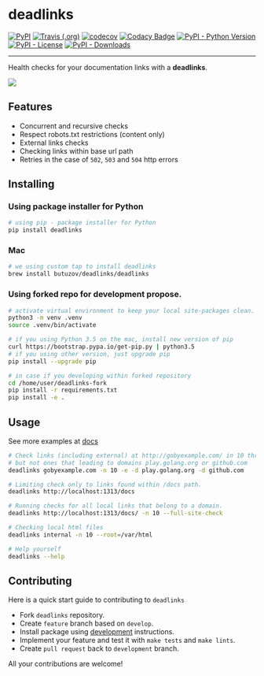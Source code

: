 # deadlinks

[![PyPI](https://img.shields.io/pypi/v/deadlinks)](https://pypi.org/project/deadlinks/)
[![Travis (.org)](https://img.shields.io/travis/butuzov/deadlinks/develop)](https://travis-ci.org/butuzov/deadlinks)
[![codecov](https://codecov.io/gh/butuzov/deadlinks/branch/develop/graph/badge.svg)](https://codecov.io/gh/butuzov/deadlinks)
[![Codacy Badge](https://api.codacy.com/project/badge/Grade/cff8901ed5974425a61dff833f8f81b8)](https://codacy.com/manual/butuzov/deadlinks)
[![PyPI - Python Version](https://img.shields.io/pypi/pyversions/deadlinks)](https://pypi.org/project/deadlinks/)
[![PyPI - License](https://img.shields.io/badge/license-Apache%202-red)](https://pypi.org/project/deadlinks/)
[![PyPI - Downloads](https://img.shields.io/pypi/dm/deadlinks)](https://pypi.org/project/deadlinks/)

---
Health checks for your documentation links with a **deadlinks**.

![](https://i.imgur.com/9Ekznio.gif)

## Features

-   Concurrent and recursive checks
-   Respect robots.txt restrictions (content only)
-   External links checks
-   Checking links within base url path
-   Retries in the case of `502`, `503` and `504` http errors

## Installing

### Using package installer for Python

```bash
# using pip - package installer for Python
pip install deadlinks
```

### Mac

```bash
# we using custom tap to install deadlinks
brew install butuzov/deadlinks/deadlinks
```

### Using forked repo for development propose.

```bash
# activate virtual environment to keep your local site-packages clean.
python3 -m venv .venv
source .venv/bin/activate

# if you using Python 3.5 on the mac, install new version of pip
curl https://bootstrap.pypa.io/get-pip.py | python3.5
# if you using other version, just upgrade pip
pip install --upgrade pip

# in case if you developing within forked repository
cd /home/user/deadlinks-fork
pip install -r requirements.txt
pip install -e .
```

## Usage

See more examples at [docs](https://deadlinks.readthedocs.io/en/stable/)

```bash
# Check links (including external) at http://gobyexample.com/ in 10 threads,
# but not ones that leading to domains play.golang.org or github.com
deadlinks gobyexample.com -n 10 -e -d play.golang.org -d github.com

# Limiting check only to links found within /docs path.
deadlinks http://localhost:1313/docs

# Running checks for all local links that belong to a domain.
deadlinks http://localhost:1313/docs/ -n 10 --full-site-check

# Checking local html files
deadlinks internal -n 10 --root=/var/html

# Help yourself
deadlinks --help
```

## Contributing

Here is a quick start guide to contributing to `deadlinks`

-   Fork `deadlinks` repository.
-   Create `feature` branch based on `develop`.
-   Install package using [development](#using-forked-repo-for-development-propose) instructions.
-   Implement your feature and test it with `make tests` and `make lints`.
-   Create `pull request` back to `development` branch.

All your contributions are welcome!
